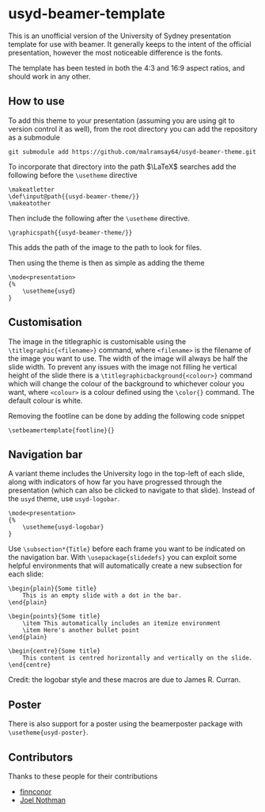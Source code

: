 usyd-beamer-template
====================

This is an unofficial version of the University of Sydney presentation template
for use with beamer. It generally keeps to the intent of the official
presentation, however the most noticeable difference is the fonts.

The template has been tested in both the 4:3 and 16:9 aspect ratios, and should
work in any other.

How to use
----------

To add this theme to your presentation (assuming you are using git to version
control it as well), from the root directory you can add the repository as a
submodule

    git submodule add https://github.com/malramsay64/usyd-beamer-theme.git

To incorporate that directory into the path $\LaTeX$ searches add the following
before the `\usetheme` directive

    \makeatletter
    \def\input@path{{usyd-beamer-theme/}}
    \makeatother

Then include the following after the `\usetheme` directive.

    \graphicspath{{usyd-beamer-theme/}}

This adds the path of the image to the path to look for files.

Then using the theme is then as simple as adding the theme

    \mode<presentation>
    {%
        \usetheme{usyd}
    }

Customisation
-------------

The image in the titlegraphic is customisable using the
`\titlegraphic{<filename>}` command, where `<filename>` is the filename of the
image you want to use. The width of the image will always be half the slide
width. To prevent any issues with the image not filling he vertical height of
the slide there is a `\titlegraphicbackground{<colour>}` command which will
change the colour of the background to whichever colour you want, where
`<colour>` is a colour defined using the `\color{}` command. The default colour
is white.

Removing the footline can be done by adding the following code snippet

    \setbeamertemplate{footline}{}

Navigation bar
--------------

A variant theme includes the University logo in the top-left of each slide,
along with indicators of how far you have progressed through the presentation
(which can also be clicked to navigate to that slide). Instead of the `usyd`
theme, use `usyd-logobar`.

    \mode<presentation>
    {%
        \usetheme{usyd-logobar}
    }

Use `\subsection*{Title}` before each frame you want to be indicated on the
navigation bar.  With `\usepackage{slidedefs}` you can exploit some helpful
environments that will automatically create a new subsection for each slide:

    \begin{plain}{Some title}
        This is an empty slide with a dot in the bar.
    \end{plain}

    \begin{points}{Some title}
        \item This automatically includes an itemize environment
        \item Here's another bullet point
    \end{plain}

    \begin{centre}{Some title}
		This content is centred horizontally and vertically on the slide.
    \end{centre}

Credit: the logobar style and these macros are due to James R. Curran.

Poster
------

There is also support for a poster using the beamerposter package with `\usetheme{usyd-poster}`.

Contributors
------------

Thanks to these people for their contributions

- [finnconor](https://github.com/finnconor)
- [Joel Nothman](https://github.com/jnothman)
